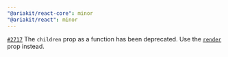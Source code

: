 ```yaml
---
"@ariakit/react-core": minor
"@ariakit/react": minor
---
```


[`#2717`](https://github.com/ariakit/ariakit/pull/2717) The `children` prop as a function has been deprecated. Use the [`render`](https://ariakit.org/guide/composition#explicit-render-function) prop instead.
